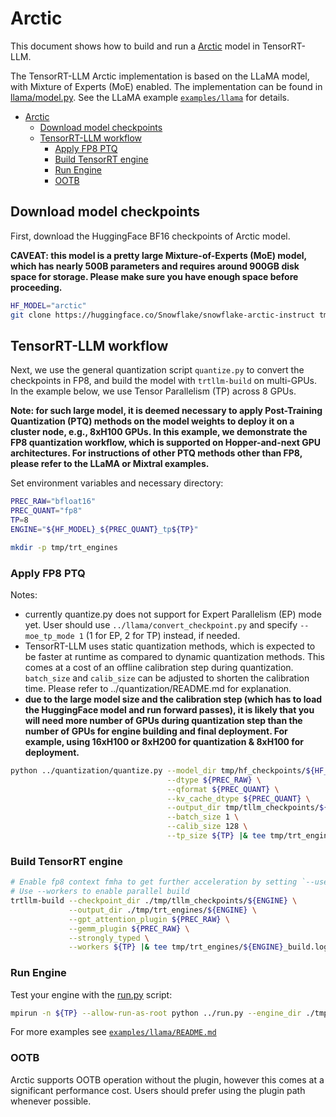 # Arctic

This document shows how to build and run a [Arctic](https://huggingface.co/Snowflake/snowflake-arctic-instruct) model in TensorRT-LLM.

The TensorRT-LLM Arctic implementation is based on the LLaMA model, with Mixture of Experts (MoE) enabled. The implementation can
be found in [llama/model.py](../../tensorrt_llm/models/llama/model.py).
See the LLaMA example [`examples/llama`](../llama) for details.

- [Arctic](#arctic)
  - [Download model checkpoints](#download-model-checkpoints)
  - [TensorRT-LLM workflow](#tensorrt-llm-workflow)
    - [Apply FP8 PTQ](#apply-fp8-ptq)
    - [Build TensorRT engine](#build-tensorrt-engine)
    - [Run Engine](#run-engine)
    - [OOTB](#ootb)

## Download model checkpoints

First, download the HuggingFace BF16 checkpoints of Arctic model.

**CAVEAT: this model is a pretty large Mixture-of-Experts (MoE) model, which has nearly 500B parameters and requires around 900GB disk space for storage. Please make sure you have enough space before proceeding.**

```bash
HF_MODEL="arctic"
git clone https://huggingface.co/Snowflake/snowflake-arctic-instruct tmp/hf_checkpoints/${HF_MODEL}

```

## TensorRT-LLM workflow
Next, we use the general quantization script `quantize.py` to convert the checkpoints in FP8, and build the model with `trtllm-build` on multi-GPUs. In the example below, we use Tensor Parallelism (TP) across 8 GPUs.

**Note: for such large model, it is deemed necessary to apply Post-Training Quantization (PTQ) methods on the model weights to deploy it on a cluster node, e.g., 8xH100 GPUs. In this example, we demonstrate the FP8 quantization workflow, which is supported on Hopper-and-next GPU architectures. For instructions of other PTQ methods other than FP8, please refer to the LLaMA or Mixtral examples.**


Set environment variables and necessary directory:

```bash
PREC_RAW="bfloat16"
PREC_QUANT="fp8"
TP=8
ENGINE="${HF_MODEL}_${PREC_QUANT}_tp${TP}"

mkdir -p tmp/trt_engines
```

### Apply FP8 PTQ

Notes:
- currently quantize.py does not support for Expert Parallelism (EP) mode yet. User should use `../llama/convert_checkpoint.py` and specify `--moe_tp_mode 1` (1 for EP, 2 for TP) instead, if needed.
- TensorRT-LLM uses static quantization methods, which is expected to be faster at runtime as compared to dynamic quantization methods. This comes at a cost of an offline calibration step during quantization. `batch_size` and `calib_size` can be adjusted to shorten the calibration time. Please refer to ../quantization/README.md for explanation.
- **due to the large model size and the calibration step (which has to load the HuggingFace model and run forward passes), it is likely that you will need more number of GPUs during quantization step than the number of GPUs for engine building and final deployment. For example, using 16xH100 or 8xH200 for quantization & 8xH100 for deployment.**

```bash
python ../quantization/quantize.py --model_dir tmp/hf_checkpoints/${HF_MODEL} \
                                   --dtype ${PREC_RAW} \
                                   --qformat ${PREC_QUANT} \
                                   --kv_cache_dtype ${PREC_QUANT} \
                                   --output_dir tmp/tllm_checkpoints/${ENGINE} \
                                   --batch_size 1 \
                                   --calib_size 128 \
                                   --tp_size ${TP} |& tee tmp/trt_engines/${ENGINE}_quantize.log

```

### Build TensorRT engine
```bash
# Enable fp8 context fmha to get further acceleration by setting `--use_fp8_context_fmha enable`
# Use --workers to enable parallel build
trtllm-build --checkpoint_dir ./tmp/tllm_checkpoints/${ENGINE} \
             --output_dir ./tmp/trt_engines/${ENGINE} \
             --gpt_attention_plugin ${PREC_RAW} \
             --gemm_plugin ${PREC_RAW} \
             --strongly_typed \
             --workers ${TP} |& tee tmp/trt_engines/${ENGINE}_build.log
```

### Run Engine
Test your engine with the [run.py](../run.py) script:

```bash
mpirun -n ${TP} --allow-run-as-root python ../run.py --engine_dir ./tmp/trt_engines/${ENGINE} --tokenizer_dir tmp/hf_checkpoints/${HF_MODEL} --max_output_len 20 --input_text "The future of AI is" |& tee tmp/trt_engines/${ENGINE}_run.log
```

For more examples see [`examples/llama/README.md`](../llama/README.md)


### OOTB

Arctic supports OOTB operation without the plugin, however this comes at a significant performance cost. Users should prefer using the plugin path whenever possible.

